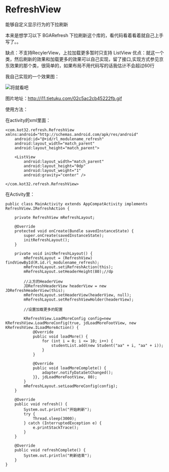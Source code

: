 # RefreshView
能够自定义显示行为的下拉刷新

本来是想学习以下 BGARefresh 下拉刷新这个库的，看代码看着看着就自己上手写了。。

缺点：不支持RecylerView，上拉加载更多暂时只支持 ListView
优点：就这一个类，然后刷新的效果和加载更多的效果可以自己实现，留了接口,实现方式参见京东效果的那个类，很简单的，如果布局不用代码写的话我估计不会超过60行

我自己实现的一个效果图：

![将就看吧](http://i11.tietuku.com/02c5ac2cb45222fb.gif)

图片地址：http://i11.tietuku.com/02c5ac2cb45222fb.gif

使用方法：

在activity的xml里面：



    <com.kot32.refresh.RefreshView xmlns:android="http://schemas.android.com/apk/res/android"
        android:id="@+id/rl_modulename_refresh"
        android:layout_width="match_parent"
        android:layout_height="match_parent">

        <ListView
            android:layout_width="match_parent"
            android:layout_height="0dp"
            android:layout_weight="1"
            android:gravity="center" />

    </com.kot32.refresh.RefreshView>
    
在Activity里：


    public class MainActivity extends AppCompatActivity implements RefreshView.IRefreshAction {
    
        private RefreshView mRefreshLayout;
    
        @Override
        protected void onCreate(Bundle savedInstanceState) {
            super.onCreate(savedInstanceState);
            initRefreshLayout();
        }
    
        private void initRefreshLayout() {
            mRefreshLayout = (RefreshView) findViewById(R.id.rl_modulename_refresh);
            mRefreshLayout.setiRefreshAction(this);
            mRefreshLayout.setHeaderHeight(80);//dp
    
            //上方的HeaderView
            JDRefreshHeaderView headerView = new JDRefreshHeaderView(this);
            mRefreshLayout.setHeaderView(headerView, null);
            mRefreshLayout.setRefreshViewHolder(headerView);
            
            //设置加载更多的配置
            
            KRefreshView.LoadMoreConfig config=new KRefreshView.LoadMoreConfig(true, jdLoadMoreFootView, new KRefreshView.ILoadMoreAction() {
                @Override
                public void loadMore() {
                    for (int i = 0; i <= 10; i++) {
                        studentList.add(new Student("aa" + i, "aa" + i));
                    }
                }
    
                @Override
                public void loadMoreComplete() {
                    adapter.notifyDataSetChanged();
                }}, jdLoadMoreFootView, 80);
            }
            mRefreshLayout.setLoadMoreConfig(config);
        }
    
        @Override
        public void refresh() {
            System.out.println("开始刷新");
            try {
                Thread.sleep(3000);
            } catch (InterruptedException e) {
                e.printStackTrace();
            }
        }
    
        @Override
        public void refreshComplete() {
            System.out.println("刷新结束");
        }
    }


